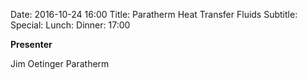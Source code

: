 Date: 2016-10-24 16:00
Title: Paratherm Heat Transfer Fluids
Subtitle: 
Special: 
Lunch:
Dinner: 17:00

**Presenter**

Jim Oetinger
Paratherm
